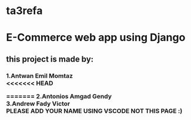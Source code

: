 # ta3refa
<h1>E-Commerce web app using Django 
<h2> this project is made by: </br> <h3>
1.Antwan Emil Momtaz     </br>
<<<<<<< HEAD

=======
2.Antonios Amgad Gendy     </br>
3.Andrew Fady Victor </br>
PLEASE ADD YOUR NAME USING VSCODE NOT THIS PAGE :)
